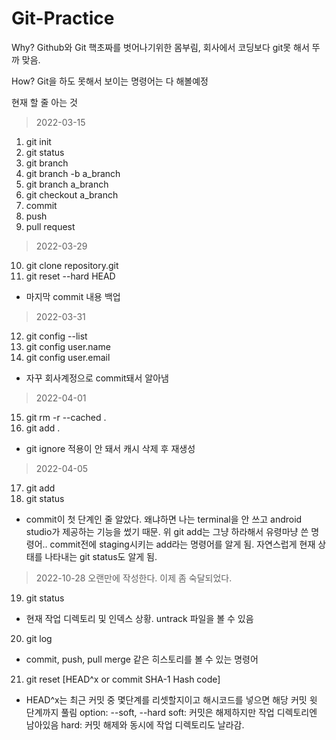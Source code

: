 # Git-Practice
Why? Github와 Git 핵초짜를 벗어나기위한 몸부림, 회사에서 코딩보다 git못 해서 뚜까 맞음.

How? Git을 하도 못해서 보이는 명령어는 다 해볼예정

현재 할 줄 아는 것
> 2022-03-15
1. git init
2. git status
3. git branch
4. git branch -b a_branch
5. git branch a_branch 
6. git checkout a_branch
7. commit
8. push
9. pull request

> 2022-03-29
10. git clone repository.git
11. git reset --hard HEAD
* 마지막 commit 내용 백업

> 2022-03-31
12. git config --list
13. git config user.name
14. git config user.email
* 자꾸 회사계정으로 commit돼서 알아냄

> 2022-04-01
15. git rm -r --cached .
16. git add .
* git ignore 적용이 안 돼서 캐시 삭제 후 재생성

> 2022-04-05
17. git add
18. git status
* commit이 첫 단계인 줄 알았다. 왜냐하면 나는 terminal을 안 쓰고 android studio가 제공하는 기능을 썼기 때문. 위 git add는 그냥 하라해서 유령마냥 쓴 명령어..
commit전에 staging시키는 add라는 명령어를 알게 됨. 자연스럽게 현재 상태를 나타내는 git status도 알게 됨.

> 2022-10-28
오랜만에 작성한다. 이제 좀 숙달되었다.
19. git status
* 현재 작업 디렉토리 및 인덱스 상황. untrack 파일을 볼 수 있음
20. git log
* commit, push, pull merge 같은 히스토리를 볼 수 있는 명령어
21. git reset [HEAD^x or commit SHA-1 Hash code]
* HEAD^x는 최근 커밋 중 몇단계를 리셋할지이고 해시코드를 넣으면 해당 커밋 윗 단계까지 풀림
option: --soft, --hard
soft: 커밋은 해제하지만 작업 디렉토리엔 남아있음
hard: 커밋 해제와 동시에 작업 디렉토리도 날라감.
